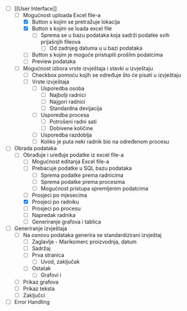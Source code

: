 - [ ] [[User Interface]]
	- [ ] Mogućnost uploada Excel file-a
		- [x] Button s kojim se pretražuje lokacija 
		- [x] Button s kojim se loada excel file
    		- [ ] Sprema se u bazu podataka koja sadrži podatke svih prijašnjih fileova
        		- [ ] Od zadnjeg datuma u u bazi podataka
		- [ ] Button s kojim je moguće pristupiti prošlim podatcima
		- [ ] Preview podataka
	
	- [ ] Mogućnost izbora vrste izvještaja i stavki u izvještaju
		- [ ] Checkbox pomoću kojih se određuje što će pisati u izvještaju
		- [ ] Vrste izvještaja
			- [ ] Usporedba osoba
				- [ ] Najbolji radnici 
				- [ ] Najgori radnici
				- [ ] Standardna devijacija
			- [ ] Usporedba procesa 
				- [ ] Potrošeni radni sati
				- [ ] Dobivene količine
			- [ ] Usporedba razdoblja
			- [ ] Koliko je puta neki radnik bio na određenom procesu
- [ ] Obrada podataka
	- [ ] Obrađuje i uređuje podatke iz excel file-a
		- [ ] Mogućnost editanja Excel file-a
		- [ ] Prebacuje podatke u SQL bazu podataka
			- [ ] Sprema podatke prema radnicima
			- [ ] Sprema podatke prema procesima
			- [ ] Mogućnost pristupa spremljenim podatcima
		- [ ] Prosjeci po mjesecima
		- [x] Prosjeci po radniku
		- [ ] Prosjeci po procesu
		- [ ] Napredak radnika
		- [ ] Generiranje grafova i tablica
- [ ] Generiranje izvještaja
	- [ ] Na osnovu podataka generira se standardizirani izvještaj
		- [ ] Zaglavlje - Marikomerc proizvodnja, datum
		- [ ] Sadržaj
		- [ ] Prva stranica 
			- [ ] Uvod, zaključak
		- [ ] Ostatak
			- [ ] Grafovi i 
	- [ ] Prikaz grafova 
	- [ ] Prikaz teksta
	- [ ] Zaključci
- [ ] Error Handling 
